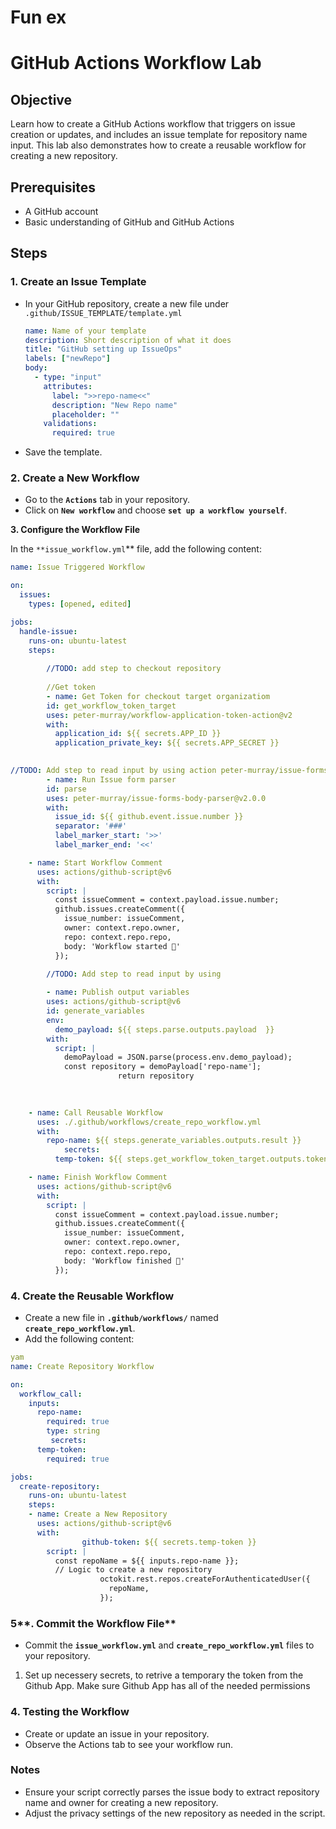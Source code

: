 # Fun ex

# **GitHub Actions Workflow Lab**

## **Objective**

Learn how to create a GitHub Actions workflow that triggers on issue creation or updates, and includes an issue template for repository name input. This lab also demonstrates how to create a reusable workflow for creating a new repository.

## **Prerequisites**

- A GitHub account
- Basic understanding of GitHub and GitHub Actions

## **Steps**

### **1. Create an Issue Template**

- In your GitHub repository, create a new file under `.github/ISSUE_TEMPLATE/template.yml`
    
    ```yaml
    name: Name of your template
    description: Short description of what it does
    title: "GitHub setting up IssueOps"
    labels: ["newRepo"]
    body:
      - type: "input"
        attributes:
          label: ">>repo-name<<"
          description: "New Repo name"
          placeholder: ""
        validations:
          required: true
    
    ```
    
- Save the template.

### 2. **Create a New Workflow**

- Go to the **`Actions`** tab in your repository.
- Click on **`New workflow`** and choose **`set up a workflow yourself`**.

****3. Configure the Workflow File****

In the `**issue_workflow.yml`** file, add the following content:

```yaml
name: Issue Triggered Workflow

on:
  issues:
    types: [opened, edited]

jobs:
  handle-issue:
    runs-on: ubuntu-latest
    steps:
	  
		//TODO: add step to checkout repository
	  
		//Get token
		- name: Get Token for checkout target organizatiom
        id: get_workflow_token_target
        uses: peter-murray/workflow-application-token-action@v2
        with:
          application_id: ${{ secrets.APP_ID }}
          application_private_key: ${{ secrets.APP_SECRET }}
          

//TODO: Add step to read input by using action peter-murray/issue-forms-body-parser
		- name: Run Issue form parser
	    id: parse
	    uses: peter-murray/issue-forms-body-parser@v2.0.0
	    with:
	      issue_id: ${{ github.event.issue.number }}
	      separator: '###'
	      label_marker_start: '>>'
	      label_marker_end: '<<'

    - name: Start Workflow Comment
      uses: actions/github-script@v6
      with:
        script: |
          const issueComment = context.payload.issue.number;
          github.issues.createComment({
            issue_number: issueComment,
            owner: context.repo.owner,
            repo: context.repo.repo,
            body: 'Workflow started 🚀'
          });
		
		//TODO: Add step to read input by using 

		- name: Publish output variables
        uses: actions/github-script@v6
        id: generate_variables
        env:
          demo_payload: ${{ steps.parse.outputs.payload  }}
        with:
          script: |
            demoPayload = JSON.parse(process.env.demo_payload);
            const repository = demoPayload['repo-name'];
						return repository
            
          

    - name: Call Reusable Workflow
      uses: ./.github/workflows/create_repo_workflow.yml
      with:
        repo-name: ${{ steps.generate_variables.outputs.result }}
			secrets:
	      temp-token: ${{ steps.get_workflow_token_target.outputs.token }}

    - name: Finish Workflow Comment
      uses: actions/github-script@v6
      with:
        script: |
          const issueComment = context.payload.issue.number;
          github.issues.createComment({
            issue_number: issueComment,
            owner: context.repo.owner,
            repo: context.repo.repo,
            body: 'Workflow finished 🏁'
          });

```

### **4. Create the Reusable Workflow**

- Create a new file in **`.github/workflows/`** named **`create_repo_workflow.yml`**.
- Add the following content:

```yaml
yam
name: Create Repository Workflow

on:
  workflow_call:
    inputs:
      repo-name:
        required: true
        type: string
		 secrets:
      temp-token:
        required: true

jobs:
  create-repository:
    runs-on: ubuntu-latest
    steps:
    - name: Create a New Repository
      uses: actions/github-script@v6
      with:
				github-token: ${{ secrets.temp-token }}
        script: |
          const repoName = ${{ inputs.repo-name }};
          // Logic to create a new repository
					octokit.rest.repos.createForAuthenticatedUser({
					  repoName,
					});

```

### 5**. Commit the Workflow File**

- Commit the **`issue_workflow.yml`** and **`create_repo_workflow.yml`** files to your repository.

1. Set up necessery secrets, to retrive a temporary the token from the Github App. Make sure Github App has all of the needed permissions

### **4. Testing the Workflow**

- Create or update an issue in your repository.
- Observe the Actions tab to see your workflow run.

### **Notes**

- Ensure your script correctly parses the issue body to extract repository name and owner for creating a new repository.
- Adjust the privacy settings of the new repository as needed in the script.
